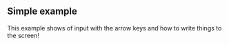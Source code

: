 ## Simple example

This example shows of input with the arrow keys and how to write things to the screen!
